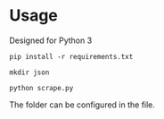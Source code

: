 # Usage

Designed for Python 3

`pip install -r requirements.txt`

`mkdir json`

`python scrape.py`

The folder can be configured in the file.
